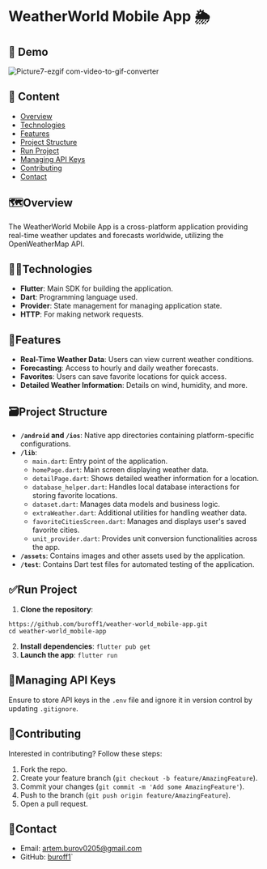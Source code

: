 # WeatherWorld Mobile App 🌦️

## 🧪 Demo
![Picture7-ezgif com-video-to-gif-converter](https://github.com/user-attachments/assets/7eae0eb8-9924-4ef4-8e1b-dcce6939608e)

## 📝 Content

- [Overview](#%EF%B8%8Foverview)
- [Technologies](#technologies)
- [Features](#features)
- [Project Structure](#%EF%B8%8Fproject-structure)
- [Run Project](#run-project)
- [Managing API Keys](#managing-api-keys)
- [Contributing](#contributing)
- [Contact](#contact)

## 🗺️Overview

The WeatherWorld Mobile App is a cross-platform application providing real-time weather updates and forecasts worldwide, utilizing the OpenWeatherMap API.

## 👨‍💻Technologies

- **Flutter**: Main SDK for building the application.
- **Dart**: Programming language used.
- **Provider**: State management for managing application state.
- **HTTP**: For making network requests.

## 👀Features

- **Real-Time Weather Data**: Users can view current weather conditions.
- **Forecasting**: Access to hourly and daily weather forecasts.
- **Favorites**: Users can save favorite locations for quick access.
- **Detailed Weather Information**: Details on wind, humidity, and more.

## 🗃️Project Structure

- **`/android` and `/ios`**: Native app directories containing platform-specific configurations.
- **`/lib`**:
  - `main.dart`: Entry point of the application.
  - `homePage.dart`: Main screen displaying weather data.
  - `detailPage.dart`: Shows detailed weather information for a location.
  - `database_helper.dart`: Handles local database interactions for storing favorite locations.
  - `dataset.dart`: Manages data models and business logic.
  - `extraWeather.dart`: Additional utilities for handling weather data.
  - `favoriteCitiesScreen.dart`: Manages and displays user's saved favorite cities.
  - `unit_provider.dart`: Provides unit conversion functionalities across the app.
- **`/assets`**: Contains images and other assets used by the application.
- **`/test`**: Contains Dart test files for automated testing of the application.

## ✅Run Project

1. **Clone the repository**:
```
https://github.com/buroff1/weather-world_mobile-app.git
cd weather-world_mobile-app
```
2. **Install dependencies**:
`flutter pub get`
3. **Launch the app**:
`flutter run`

## 🔑Managing API Keys

Ensure to store API keys in the `.env` file and ignore it in version control by updating `.gitignore`.

## 🤝Contributing

Interested in contributing? Follow these steps:

1. Fork the repo.
2. Create your feature branch (`git checkout -b feature/AmazingFeature`).
3. Commit your changes (`git commit -m 'Add some AmazingFeature'`).
4. Push to the branch (`git push origin feature/AmazingFeature`).
5. Open a pull request.

## 📧Contact

- Email: [artem.burov0205@gmail.com](mailto:artem.burov0205@gmail.com)
- GitHub: [buroff1](https://github.com/buroff1)`

